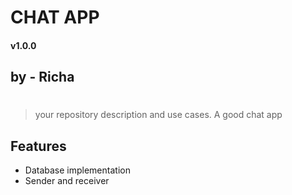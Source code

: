 # CHAT APP
#### v1.0.0
## by - Richa
#
> your repository description and use cases. A good chat app

## Features
- Database implementation
- Sender and receiver